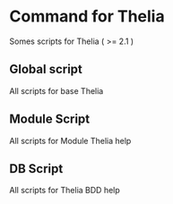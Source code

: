 # Command for Thelia

Somes scripts for Thelia ( >= 2.1 )

## Global script

All scripts for base Thelia 

## Module Script

All scripts for Module Thelia help

## DB Script

All scripts for Thelia BDD help
